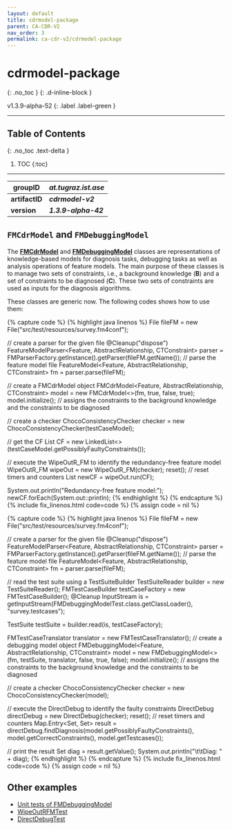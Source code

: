 ```yaml
---
layout: default
title: cdrmodel-package
parent: CA-CDR-V2
nav_order: 3
permalink: ca-cdr-v2/cdrmodel-package
---
```


# cdrmodel-package
{: .no_toc }
{: .d-inline-block }

v1.3.9-alpha-52
{: .label .label-green }

---

## Table of Contents
{: .no_toc .text-delta }

1. TOC
{:toc}

---

| **groupID**    | **_at.tugraz.ist.ase_** |
|----------------|-------------------------|
| **artifactID** | **_cdrmodel-v2_**       |
| **version**    | **_1.3.9-alpha-42_**    |

## `FMCdrModel` and `FMDebuggingModel`

The [**FMCdrModel**](https://github.com/manleviet/CA-CDR-V2/blob/21-uses-generics-for-feature-model/cdrmodel-package/src/main/java/at/tugraz/ist/ase/cdrmodel/fm/FMCdrModel.java)
and [**FMDebuggingModel**](https://github.com/manleviet/CA-CDR-V2/blob/21-uses-generics-for-feature-model/cdrmodel-package/src/main/java/at/tugraz/ist/ase/cdrmodel/fm/FMDebuggingModel.java)
classes are representations of knowledge-based models for diagnosis tasks, debugging tasks as well as
analysis operations of feature models.
The main purpose of these classes is to manage two sets of constraints, i.e., a background knowledge (**B**)
and a set of constraints to be diagnosed (**C**).
These two sets of constraints are used as inputs for the diagnosis algorithms.

These classes are generic now.
The following codes shows how to use them:

{% capture code %}
{% highlight java linenos %}
File fileFM = new File("src/test/resources/survey.fm4conf");

// create a parser for the given file
@Cleanup("dispose")
FeatureModelParser<Feature, AbstractRelationship<Feature>, CTConstraint> parser = FMParserFactory.getInstance().getParser(fileFM.getName());
// parse the feature model file
FeatureModel<Feature, AbstractRelationship<Feature>, CTConstraint> fm = parser.parse(fileFM);

// create a FMCdrModel object
FMCdrModel<Feature, AbstractRelationship<Feature>, CTConstraint> model = new FMCdrModel<>(fm, true, false, true);
    model.initialize(); // assigns the constraints to the background knowledge and the constraints to be diagnosed

// create a checker
ChocoConsistencyChecker checker = new ChocoConsistencyChecker(testCaseModel);

// get the CF
List<Constraint> CF = new LinkedList<>(testCaseModel.getPossiblyFaultyConstraints());

// execute the WipeOutR_FM to identify the redundancy-free feature model
WipeOutR_FM wipeOut = new WipeOutR_FM(checker);
reset(); // reset timers and counters
List<Constraint> newCF = wipeOut.run(CF);

System.out.println("Redundancy-free feature model:");
newCF.forEach(System.out::println);
{% endhighlight %}
{% endcapture %}
{% include fix_linenos.html code=code %}
{% assign code = nil %}

{% capture code %}
{% highlight java linenos %}
File fileFM = new File("src/test/resources/survey.fm4conf");

// create a parser for the given file
@Cleanup("dispose")
FeatureModelParser<Feature, AbstractRelationship<Feature>, CTConstraint> parser = FMParserFactory.getInstance().getParser(fileFM.getName());
// parse the feature model file
FeatureModel<Feature, AbstractRelationship<Feature>, CTConstraint> fm = parser.parse(fileFM);

// read the test suite using a TestSuiteBuilder
TestSuiteReader builder = new TestSuiteReader();
FMTestCaseBuilder testCaseFactory = new FMTestCaseBuilder();
@Cleanup InputStream is = getInputStream(FMDebuggingModelTest.class.getClassLoader(), "survey.testcases");

TestSuite testSuite = builder.read(is, testCaseFactory);

FMTestCaseTranslator translator = new FMTestCaseTranslator();
// create a debugging model object
FMDebuggingModel<Feature, AbstractRelationship<Feature>, CTConstraint> model = new FMDebuggingModel<>(fm, testSuite, translator, false, true, false);
    model.initialize(); // assigns the constraints to the background knowledge and the constraints to be diagnosed

// create a checker
ChocoConsistencyChecker checker = new ChocoConsistencyChecker(model);

// execute the DirectDebug to identify the faulty constraints
DirectDebug directDebug = new DirectDebug(checker);
reset(); // reset timers and counters
Map.Entry<Set<ITestCase>, Set<Constraint>> result = directDebug.findDiagnosis(model.getPossiblyFaultyConstraints(),
    model.getCorrectConstraints(),
    model.getTestcases());

// print the result
Set<Constraint> diag = result.getValue();
    System.out.println("\t\tDiag: " + diag);
{% endhighlight %}
{% endcapture %}
{% include fix_linenos.html code=code %}
{% assign code = nil %}

## Other examples

- [Unit tests of FMDebuggingModel](https://github.com/manleviet/CA-CDR-V2/tree/21-uses-generics-for-feature-model/cdrmodel-package/src/test/java/at/tugraz/ist/ase/cdrmodel/fm)
- [WipeOutRFMTest](https://github.com/manleviet/CA-CDR-V2/blob/21-uses-generics-for-feature-model/ca-cdr-package/src/test/java/at/tugraz/ist/ase/cacdr/algorithms/WipeOutRFMTest.java)
- [DirectDebugTest](https://github.com/manleviet/CA-CDR-V2/blob/21-uses-generics-for-feature-model/ca-cdr-package/src/test/java/at/tugraz/ist/ase/cacdr/algorithms/DirectDebugTest.java)

[//]: # (Test cases and test suite)

[//]: # (In the context of the WipeOutR project, each test case is a conjunction of assignments, e.g., A=a1 & B=b3 & C=c2 &..., where ‘A=a1’ is an assignment, ‘&’ represents an AND operator.)

[//]: # (To feature models, test cases are simpler, e.g., A & ~B & C, where ‘A’ represents ‘A=true’ and ‘~B’ represents ‘B=false.’)

[//]: # (A test suite is a set of test cases.)

[//]: # (test-package & eval-package)

[//]: # (Link: https://github.com/manleviet/CA-CDR-V2/tree/main/test-package)

[//]: # (https://github.com/manleviet/CA-CDR-V2/tree/main/eval-package)

[//]: # (These packages provide two functionalities:)

[//]: # (1.	Test case and test suite management – provides the following classes:)

[//]: # (      a.	Assignment – manages an assignment, e.g., F1 = true or Modell = limousine.)

[//]: # (      b.	ITestCase – an interface that defines which functionalities every type of test case needs to support.)

[//]: # (      In another project, I have a new type of test case called AggregatedTestCase.)

[//]: # (      c.	TestCase – a test case that manages a list of assignments, a corresponding list of Choco constraints, and maybe a corresponding list of negative Choco constraints.)

[//]: # (      d.	TestSuite – manages a list of ITestCase.)

[//]: # (      e.	TestSuiteBuilder – provides a function &#40;buildTestSuite&#41; that reads a test suite from a test suite file. A test suite file will contain a total number of test cases in the first line and each test case written in other lines.)

[//]: # (      If you need to support other structures of test suite files, you need to implement the interface ITestSuiteBuildable.)

[//]: # (      f.	FMTestCaseBuilder – provides the capability of translating a feature model test case into a TestCase object.)

[//]: # (      To support other test case types &#40;such as Renault test case - Var1 = S64 & Var3 = M9&#41;, you need to implement the interface ITestCaseBuildable.)

[//]: # (2.	PerformanceEvaluator – an evaluator which measures algorithm runtimes or counts something.)

[//]: # (      Example – how to use TestCase and TestSuite classes:)

[//]: # (-	Unit tests)

[//]: # (-	WipeOutR_T_Model1)

[//]: # (-	WipeOutR_T_Model2)

[//]: # (-	RuntimeForTestcasesV2)

[//]: # (-	WipeOutTEvaluationV2)

[//]: # (     Example – how to use PerformanceEvaluator as well as Counter and Timer:)

[//]: # (-	Unit test)

[//]: # (-	RuntimeForTestcasesV2)

[//]: # (-	WipeOutTEvaluationV2)

[//]: # ()
[//]: # (CDR Models)

[//]: # (The input of consistency-based algorithms, such as WipeOutR_T or WipeOutR_FM, is a set of constraints or test cases. Therefore, CDRModels are created to manage/prepare the constraints/test cases before passing them to the algorithms.)

[//]: # (CDRModel package)

[//]: # (Link https://github.com/manleviet/CA-CDR-V2/tree/main/cdrmodel-package)

[//]: # (The abstract class CDRModel manages:)

[//]: # (-	a set of constraints which we assume to be always correct &#40;a background knowledge&#41; – correctConstraints.)

[//]: # (-	a set of constraints that could be faulty – possiblyFaultyConstraints.)

[//]: # (     We denote correctConstraints as B and possiblyFaultyConstraints as C in some consistency-based algorithms.)

[//]: # (     New CDRModel inheritance needs to override the initialize function, where we add constraints from the KB class to sets of constraints, i.e., add correct constraints to correctConstraints and possible faulty constraints to possiblyFaultyConstraints.)

[//]: # (     You can directly pass constraints from the KB class to consistency-based algorithms. However, in this case, it’s challenging to manage your code. With CDRModels, you know where you need to take care of constraints that will be passed to algorithms.)

[//]: # (     For the WipeOutR project, a new CDRModel class needs to implement the interface IDebuggingModel, which requires the new class to provide a set of test cases. In this context, the initialize function needs an additional step to translate test cases into Choco constraints.)

[//]: # (     The TestCaseBuilders can only read and create TestCase objects. It couldn’t translate these test cases into Choco constraints since it doesn’t know the Choco Model, in which these test cases will be checked. On the contrary, CDR models hold a Choco Model taken from a KB object. So, the responsibility of translating test cases into Choco constraints belongs to CDR models and should be implemented inside the initialize function.)

[//]: # (     Example – how to create a new CDRModel that implements the interface IDebuggingModel:)

[//]: # (-	WipeOutR_T_Model1)

[//]: # (-	WipeOutR_T_Model2)

[//]: # (-	WipeOutRTModel.java)

[//]: # (-	WipeOutRFMModel.java)

[//]: # (     Example – how to use the above models:)

[//]: # (-	RuntimeForTestcasesV2)

[//]: # (-	WipeOutTEvaluationV2)

[//]: # (-	SolverRuntimeEvaluation)

[//]: # (-	WipeOutFMEvaluationV2)
